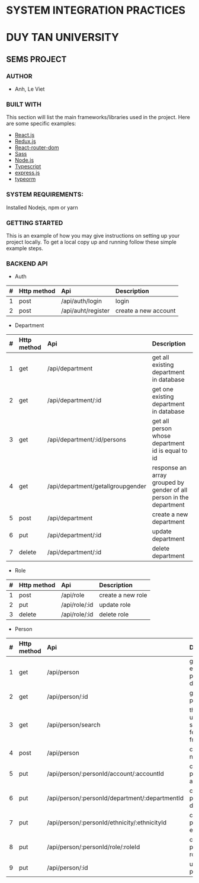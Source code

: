 # SYSTEM INTEGRATION PRACTICES

# DUY TAN UNIVERSITY

## SEMS PROJECT

### AUTHOR

-   Anh, Le Viet

### BUILT WITH

This section will list the main frameworks/libraries used in the project. Here are some specific examples:

-   [React.js](https://reactjs.org/)
-   [Redux.js](https://redux.js.org/)
-   [React-router-dom](https://reactrouter.com/)
-   [Sass](https://sass-lang.com/)
-   [Node.js](https://nodejs.org/)
-   [Typescript](https://www.typescriptlang.org/)
-   [express.js](https://expressjs.com/)
-   [typeorm](https://typeorm.io/)

### SYSTEM REQUIREMENTS:

Installed Nodejs, npm or yarn

### GETTING STARTED

This is an example of how you may give instructions on setting up your project locally.
To get a local copy up and running follow these simple example steps.

### BACKEND API

-   Auth

|  #  | Http method | Api                | Description          |
| :-: | :---------- | :----------------- | :------------------- |
|  1  | post        | /api/auth/login    | login                |
|  2  | post        | /api/auht/register | create a new account |

-   Department

|  #  | Http method | Api                               | Description                                                         |
| :-: | :---------- | :-------------------------------- | :------------------------------------------------------------------ |
|  1  | get         | /api/department                   | get all existing department in database                             |
|  2  | get         | /api/department/:id               | get one existing department in database                             |
|  3  | get         | /api/department/:id/persons       | get all person whose department id is equal to id                   |
|  4  | get         | /api/department/getallgroupgender | response an array grouped by gender of all person in the department |
|  5  | post        | /api/department                   | create a new department                                             |
|  6  | put         | /api/department/:id               | update department                                                   |
|  7  | delete      | /api/department/:id               | delete department                                                   |

-   Role

|  #  | Http method | Api           | Description       |
| :-: | :---------- | :------------ | :---------------- |
|  1  | post        | /api/role     | create a new role |
|  2  | put         | /api/role/:id | update role       |
|  3  | delete      | /api/role/:id | delete role       |

-   Person

|  #  | Http method | Api                                            | Description                                  |
| :-: | :---------- | :--------------------------------------------- | :------------------------------------------- |
|  1  | get         | /api/person                                    | get all existing person in database          |
|  2  | get         | /api/person/:id                                | get one person                               |
|  3  | get         | /api/person/search                             | this api used for search feature in frontend |
|  4  | post        | /api/person                                    | create a new person                          |
|  5  | put         | /api/person/:personId/account/:accountId       | connect person to account                    |
|  6  | put         | /api/person/:personId/department/:departmentId | connect person to department                 |
|  7  | put         | /api/person/:personId/ethnicity/:ethnicityId   | connect person to ethnicity                  |
|  8  | put         | /api/person/:personId/role/:roleId             | connect person to role                       |
|  9  | put         | /api/person/:id                                | update person                                |
